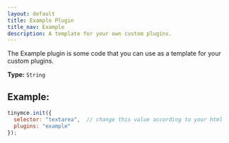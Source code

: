 ```yaml
---
layout: default
title: Example Plugin
title_nav: Example
description: A template for your own custom plugins.
---
```


The Example plugin is some code that you can use as a template for your custom plugins.

**Type:** `String`

## Example:

```js
tinymce.init({
  selector: "textarea",  // change this value according to your html
  plugins: "example"
});
```
